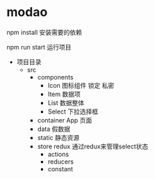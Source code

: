 # modao

npm install 安装需要的依赖

npm run start 运行项目

- 项目目录
  - src
    - components
      - Icon 图标组件 锁定 私密
      - Item 数据项
      - List 数据整体
      - Select 下拉选择框
    - container App 页面
    - data 假数据
    - static 静态资源
    - store redux 通过redux来管理select状态
      - actions
      - reducers
      - constant